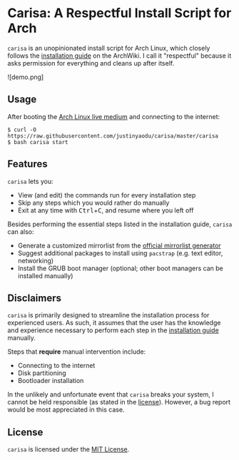 # Carisa: A Respectful Install Script for Arch

`carisa` is an unopinionated install script for Arch Linux, which closely follows the [installation guide](https://wiki.archlinux.org/index.php/installation_guide) on the ArchWiki. I call it "respectful" because it asks permission for everything and cleans up after itself.

![demo.png]

## Usage

After booting the [Arch Linux live medium](https://www.archlinux.org/download/) and connecting to the internet:

```console
$ curl -O https://raw.githubusercontent.com/justinyaodu/carisa/master/carisa
$ bash carisa start
```

## Features

`carisa` lets you:

* View (and edit) the commands run for every installation step
* Skip any steps which you would rather do manually
* Exit at any time with <kbd>Ctrl</kbd>+<kbd>C</kbd>, and resume where you left off

Besides performing the essential steps listed in the installation guide, `carisa` can also:

* Generate a customized mirrorlist from the [official mirrorlist generator](https://www.archlinux.org/mirrorlist/)
* Suggest additional packages to install using `pacstrap` (e.g. text editor, networking)
* Install the GRUB boot manager (optional; other boot managers can be installed manually)

## Disclaimers

`carisa` is primarily designed to streamline the installation process for experienced users. As such, it assumes that the user has the knowledge and experience necessary to perform each step in the [installation guide](https://wiki.archlinux.org/index.php/installation_guide) manually.

Steps that **require** manual intervention include:

* Connecting to the internet
* Disk partitioning
* Bootloader installation

In the unlikely and unfortunate event that `carisa` breaks your system, I cannot be held responsible (as stated in the [license](LICENSE.md)). However, a bug report would be most appreciated in this case.

## License

`carisa` is licensed under the [MIT License](LICENSE.md).
